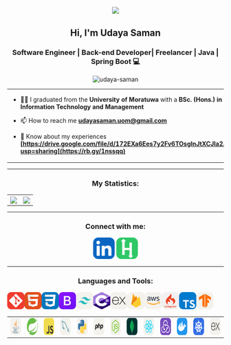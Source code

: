 <p align="center" ><img  src = "https://github.com/7oSkaaa/7oSkaaa/blob/main/Images/about_me.gif?raw=true" width = 50px></p>
<h2 align="center">Hi, I'm Udaya Saman</h2>
<h3 align="center">Software Engineer | Back-end Developer| Freelancer | Java | Spring Boot 💻</h3>
<p align="center"> <img src="https://komarev.com/ghpvc/?username=udaya-saman&label=Profile%20views&color=0e75b6&style=flat" alt="udaya-saman" /> </p>

<table align="center">
<tr border="none">
<td width="100%" align="left">

- 👨‍🎓 I graduated from the **University of Moratuwa** with a **BSc. (Hons.) in Information Technology and Management**

- 📫 How to reach me **udayasaman.uom@gmail.com**

- 📄 Know about my experiences **[https://drive.google.com/file/d/172EXa6Ees7y2Fv6TOsglnJtXCJla2Aex/view?usp=sharing](https://rb.gy/1nssqq)**

</td>
</tr>
</table>

---

<h3 align="center">My Statistics:</h3>
<p align="center">
<table align="center">
<tr border="none">
<td width="50%" align="center">
    <img  align="center"  src="https://github-readme-stats.vercel.app/api?username=udaya-saman&theme=dark&show_icons=true&count_private=true" />
</td>
<td width="50%" align="center">

  <img  align="center"  src="https://github-readme-stats.anuraghazra1.vercel.app/api/top-langs/?username=udaya-saman&theme=dark&hide_border=false&no-bg=true&no-frame=true&langs_count=10"/>
  
  </td>
</tr>
</table>

---

<h3 align="center">Connect with me:</h3>
<p align="center">
<a href="https://linkedin.com/in/udaya-saman" target="blank"><img src="https://github.com/udaya-saman/skill-icons/blob/main/LinkedIn.svg" alt="LinkedIn" width="50" height="50"/></a>
<a href="https://www.hackerrank.com/udayasaman_uom" target="blank"><img src="https://github.com/udaya-saman/skill-icons/blob/main/icons/hackerrank.svg" alt="udayasaman_uom" height="50" width="50" /></a>
</p>

---

<h3 align="center">Languages and Tools:</h3>
<p align="center">
<table align="center" body="overflow:hidden">
<tr border="none">
<td width="7.5%" align="center">
    <img src="https://github.com/udaya-saman/skill-icons/blob/main/icons/Java-Light.svg" alt="Java" width="40" height="40"/>
</td>
<td width="7.5%" align="center">
    <img src="https://github.com/udaya-saman/skill-icons/blob/main/icons/spring.svg" alt="Spring" width="40" height="40"/>
</td>
<td width="7.5%" align="center">
    <img src="https://github.com/udaya-saman/skill-icons/blob/main/icons/JavaScript.svg" alt="JavaScript" width="40" height="40"/>
</td>
<td width="7.5%" align="center">
    <img src="https://github.com/udaya-saman/skill-icons/blob/main/icons/MySQL-Light.svg" alt="MySQL" width="40" height="40"/>
</td>
<td width="7.5%" align="center">
    <img src="https://github.com/udaya-saman/skill-icons/blob/main/icons/Python-Light.svg" alt="Python" width="40" height="40"/>
</td>
<td width="7.5%" align="center">
    <img src="https://github.com/udaya-saman/skill-icons/blob/main/icons/PHP-Light.svg" alt="PHP" width="40" height="40"/>
</td>
<td width="7.5%" align="center">
    <img src="https://github.com/udaya-saman/skill-icons/blob/main/icons/NodeJS-Light.svg" alt="NodeJS" width="40" height="40"/>
</td>
<td width="7.5%" align="center">
    <img src="https://github.com/udaya-saman/skill-icons/blob/main/icons/MongoDB.svg" alt="MongoDB" width="40" height="40"/>
</td>
<td width="7.5%" align="center">
    <img src="https://github.com/udaya-saman/skill-icons/blob/main/icons/React-Light.svg" alt="React" width="40" height="40"/>
</td>
<td width="7.5%" align="center">
    <img src="https://github.com/udaya-saman/skill-icons/blob/main/icons/Redux.svg" alt="Redux" width="40" height="40"/>
</td>
<td width="7.5%" align="center">
    <img src="https://github.com/udaya-saman/skill-icons/blob/main/icons/Docker.svg" alt="Docker" width="40" height="40"/>
</td>
<td width="7.5%" align="center">
    <img src="https://github.com/udaya-saman/skill-icons/blob/main/icons/Kubernetes.svg" alt="Kubernetes" width="40" height="40"/>
</td>
<td width="7.5%" align="center">
    <img src="https://github.com/udaya-saman/skill-icons/blob/main/icons/ExpressJS-Light.svg" alt="ExpressJS" width="40" height="40"/>
</td>
    
</tr>
<tr border="none">
    <img src="https://github.com/udaya-saman/skill-icons/blob/main/icons/Git.svg" alt="Git" width="40" height="40"/>
    <img src="https://github.com/udaya-saman/skill-icons/blob/main/icons/HTML.svg" alt="HTML" width="40" height="40"/>
    <img src="https://github.com/udaya-saman/skill-icons/blob/main/icons/CSS.svg" alt="CSS" width="40" height="40"/>
    <img src="https://github.com/udaya-saman/skill-icons/blob/main/icons/Bootstrap.svg" alt="Bootstrap" width="40" height="40"/>
    <img src="https://github.com/udaya-saman/skill-icons/blob/main/icons/TailwindCSS-Light.svg" alt="TailwindCSS" width="40" height="40"/>
    <img src="https://github.com/udaya-saman/skill-icons/blob/main/icons/c--3.svg" alt="c#" width="40" height="40"/>
    <img src="https://github.com/udaya-saman/skill-icons/blob/main/icons/ExpressJS-Light.svg" alt="ExpressJS" width="40" height="40"/>
    <img src="https://github.com/udaya-saman/skill-icons/blob/main/icons/Firebase-Light.svg" alt="Firebase" width="40" height="40"/>
    <img src="https://github.com/udaya-saman/skill-icons/blob/main/icons/AWS-Light.svg" alt="AWS" width="40" height="40"/>
    <img src="https://github.com/udaya-saman/skill-icons/blob/main/icons/Codeigniter.svg" alt="Codeigniter" width="40" height="40"/>
    <img src="https://github.com/udaya-saman/skill-icons/blob/main/icons/TypeScript.svg" alt="TypeScript" width="40" height="40"/>
    <img src="https://github.com/udaya-saman/skill-icons/blob/main/icons/TensorFlow-Light.svg" alt="TensorFlow" width="40" height="40"/>
</tr>
</table>
</p>
